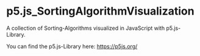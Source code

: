 # p5.js_SortingAlgorithmVisualization
A collection of Sorting-Algorithms visualized in JavaScript with p5.js-Library.

You can find the p5.js-Library here: https://p5js.org/

